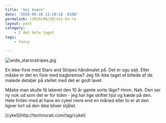 ```yaml
---
title: 'Sej kværn'
date: '2010-09-28 11:10:16 -0100'
permalink: /2010/09/28/sej-kv-rn
layout: post
category:
    - I det hele taget
tags:
    - fancy

---
```

![wide_starsnstripes.jpg](/images/wide_starsnstripes.jpg)

En ikke-fixie med Stars and Stripes håndmalet på. Det er sgu sejt. Eller måske er det en fixie med bagbremse? Jeg fik ikke taget et billede af de malede detaljer på stellet med det er godt lavet.

Måske man skulle få lakeret den 10 år gamle sorte låge? Hmm. Nah. Den ser ny nok ud som det er for tiden - jeg har lige skiftet hjul og kæde på den. Hele finten med at have en cykel mere end en måned eller to er at den ligner lort så den ikke bliver stjålet.

<div class="posttagsblock">[cykel](http://technorati.com/tag/cykel)</div>